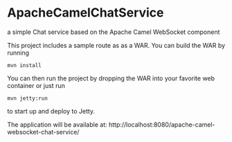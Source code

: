 # ApacheCamelChatService
a simple Chat service based on the Apache Camel WebSocket component

This project includes a sample route as as a WAR.
You can build the WAR by running

    mvn install

You can then run the project by dropping the WAR into your
favorite web container or just run

    mvn jetty:run

to start up and deploy to Jetty.


The application will be available at:
   http://localhost:8080/apache-camel-websocket-chat-service/
